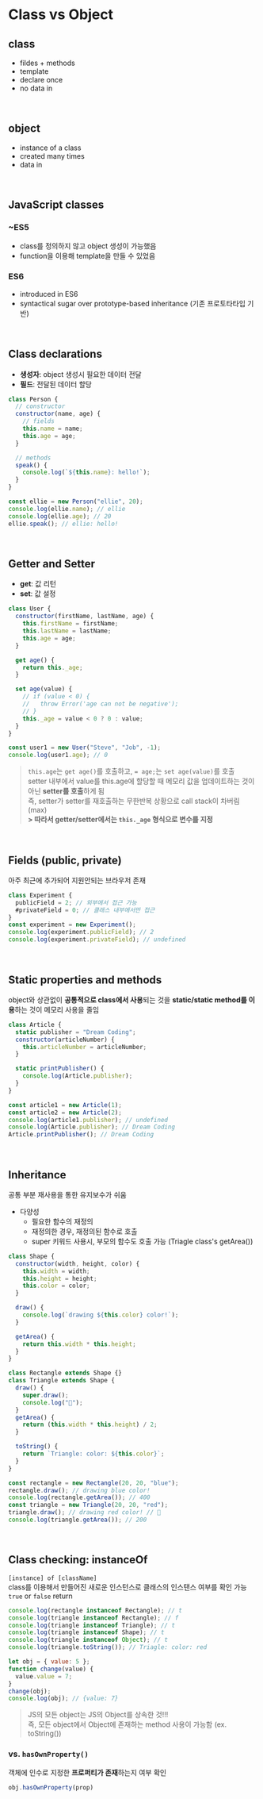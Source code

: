 # Class vs Object

## class
- fildes + methods  
- template
- declare once
- no data in
<br>
 
 
## object
- instance of a class
- created many times
- data in 
<br>


## JavaScript classes
### ~ES5
- class를 정의하지 않고 object 생성이 가능했음 
- function을 이용해 template을 만들 수 있었음
### ES6
- introduced in ES6
- syntactical sugar over prototype-based inheritance (기존 프로토타타입 기반)
<br>


## Class declarations
- **생성자**: object 생성시 필요한 데이터 전달  
- **필드**: 전달된 데이터 할당  

```javascript
class Person {
  // constructor
  constructor(name, age) {
    // fields
    this.name = name;
    this.age = age;
  }

  // methods
  speak() {
    console.log(`${this.name}: hello!`);
  }
}

const ellie = new Person("ellie", 20);
console.log(ellie.name); // ellie
console.log(ellie.age); // 20
ellie.speak(); // ellie: hello!
```
<br>

## Getter and Setter
- **get**: 값 리턴
- **set**: 값 설정
```javascript
class User {
  constructor(firstName, lastName, age) {
    this.firstName = firstName;
    this.lastName = lastName;
    this.age = age;
  }

  get age() {
    return this._age;
  }

  set age(value) {
    // if (value < 0) {
    //   throw Error('age can not be negative');
    // }
    this._age = value < 0 ? 0 : value;
  }
}

const user1 = new User("Steve", "Job", -1);
console.log(user1.age); // 0
```
> `this.age`는 `get age()`를 호출하고, `= age;`는 `set age(value)`를 호출  
> setter 내부에서 value를 this.age에 할당할 때 메모리 값을 업데이트하는 것이 아닌 **setter를 호출**하게 됨  
> 즉, setter가 setter를 재호출하는 무한반복 상황으로 call stack이 차버림(max)  
**> 따라서 getter/setter에서는 `this._age` 형식으로 변수를 지정**

<br>


## Fields (public, private)
아주 최근에 추가되어 지원안되는 브라우저 존재
```javascript
class Experiment {
  publicField = 2; // 외부에서 접근 가능
  #privateField = 0; // 클래스 내부에서만 접근 
}
const experiment = new Experiment();
console.log(experiment.publicField); // 2
console.log(experiment.privateField); // undefined
```
<br> 


## Static properties and methods
object와 상관없이 **공통적으로 class에서 사용**되는 것을 **static/static method를 이용**하는 것이 메모리 사용을 줄임
```javascript
class Article {
  static publisher = "Dream Coding";
  constructor(articleNumber) {
    this.articleNumber = articleNumber;
  }

  static printPublisher() {
    console.log(Article.publisher);
  }
}

const article1 = new Article(1);
const article2 = new Article(2);
console.log(article1.publisher); // undefined
console.log(Article.publisher); // Dream Coding
Article.printPublisher(); // Dream Coding 
```
<br> 


## Inheritance
공통 부분 재사용을 통한 유지보수가 쉬움
- 다양성
  - 필요한 함수의 재정의 
  - 재정의한 경우, 재정의된 함수로 호출 
  - super 키워드 사용시, 부모의 함수도 호출 가능 (Triagle class's getArea())  
```javascript
class Shape {
  constructor(width, height, color) {
    this.width = width;
    this.height = height;
    this.color = color;
  }

  draw() {
    console.log(`drawing ${this.color} color!`);
  }

  getArea() {
    return this.width * this.height;
  }
}

class Rectangle extends Shape {}
class Triangle extends Shape {
  draw() {
    super.draw();
    console.log("🔺");
  }
  getArea() {
    return (this.width * this.height) / 2;
  }

  toString() {
    return `Triangle: color: ${this.color}`;
  }
}

const rectangle = new Rectangle(20, 20, "blue");
rectangle.draw(); // drawing blue color!
console.log(rectangle.getArea()); // 400
const triangle = new Triangle(20, 20, "red"); 
triangle.draw(); // drawing red color! // 🔺
console.log(triangle.getArea()); // 200
```

<br> 


## Class checking: instanceOf
`[instance] of [className]`   
class를 이용해서 만들어진 새로운 인스턴스로 클래스의 인스탠스 여부를 확인 가능    
`true` or `false` return    

```javascript
console.log(rectangle instanceof Rectangle); // t
console.log(triangle instanceof Rectangle); // f
console.log(triangle instanceof Triangle); // t
console.log(triangle instanceof Shape); // t
console.log(triangle instanceof Object); // t
console.log(triangle.toString()); // Triagle: color: red

let obj = { value: 5 };
function change(value) {
  value.value = 7;
}
change(obj);
console.log(obj); // {value: 7}
```
> JS의 모든 object는 JS의 Object를 상속한 것!!!  
> 즉, 모든 object에서 Object에 존재하는 method 사용이 가능함 (ex. toString())  
> 
 

### vs. `hasOwnProperty()`   
객체에 인수로 지정한 **프로퍼티가 존재**하는지 여부 확인 

```javascript
obj.hasOwnProperty(prop)
```

